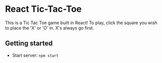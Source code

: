 # React Tic-Tac-Toe

This is a Tic Tac Toe game built in React! To play, click the square you wish to place the 'X' or 'O' in. X's always go first.

## Getting started

* Start server: `npm start`
